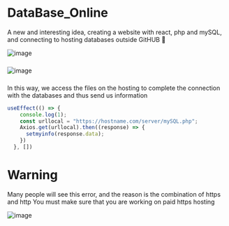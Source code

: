 # DataBase_Online
A new and interesting idea, creating a website with react, php and mySQL, and connecting to hosting databases outside GitHUB 🤯

![image](https://user-images.githubusercontent.com/74735976/218321070-618254dc-be71-402f-a552-e5ea7439afe5.png)
###

![image](https://user-images.githubusercontent.com/74735976/218319315-ce71125f-dad3-4a5b-869f-fcd4df2be729.png)
###
In this way, we access the files on the hosting to complete the connection with the databases and thus send us information
```js
useEffect(() => {
    console.log(1);
    const urllocal = "https://hostname.com/server/mySQL.php";
    Axios.get(urllocal).then((response) => {
      setmyinfo(response.data);
    })
  }, [])
```
# Warning

Many people will see this error, and the reason is the combination of https and http
You must make sure that you are working on paid https hosting

![image](https://user-images.githubusercontent.com/74735976/218320377-29b095e3-c6a9-4993-9032-9725ea5e84ae.png)

###
